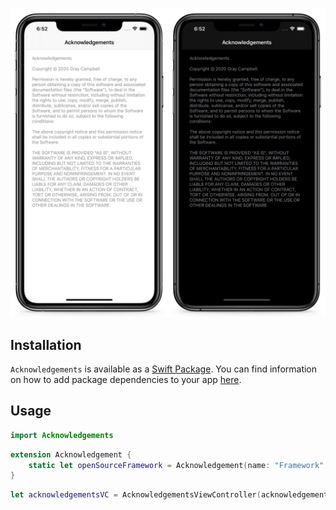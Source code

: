 ![Banner](Resources/Assets/Acknowledgements.png)

## Installation

`Acknowledgements` is available as a [Swift Package](https://developer.apple.com/documentation/swift_packages). You can find information on how to add package dependencies to your app [here](https://developer.apple.com/documentation/xcode/adding_package_dependencies_to_your_app).

## Usage

```swift
import Acknowledgements
```

```swift
extension Acknowledgement {
    static let openSourceFramework = Acknowledgement(name: "Framework", copyright: "Copyright © YYYY Author's Name", license: .MIT)
}
```

```swift
let acknowledgementsVC = AcknowledgementsViewController(acknowledgements: [.openSourceFramework, .acknowledgements])
```
